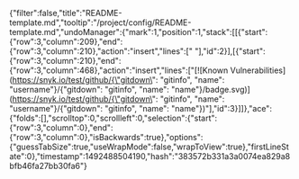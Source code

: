 {"filter":false,"title":"README-template.md","tooltip":"/project/config/README-template.md","undoManager":{"mark":1,"position":1,"stack":[[{"start":{"row":3,"column":209},"end":{"row":3,"column":210},"action":"insert","lines":[" "],"id":2}],[{"start":{"row":3,"column":210},"end":{"row":3,"column":468},"action":"insert","lines":["[![Known Vulnerabilities](https://snyk.io/test/github/{\"gitdown\": \"gitinfo\", \"name\": \"username\"}/{\"gitdown\": \"gitinfo\", \"name\": \"name\"}/badge.svg)](https://snyk.io/test/github/{\"gitdown\": \"gitinfo\", \"name\": \"username\"}/{\"gitdown\": \"gitinfo\", \"name\": \"name\"})"],"id":3}]]},"ace":{"folds":[],"scrolltop":0,"scrollleft":0,"selection":{"start":{"row":3,"column":0},"end":{"row":3,"column":0},"isBackwards":true},"options":{"guessTabSize":true,"useWrapMode":false,"wrapToView":true},"firstLineState":0},"timestamp":1492488504190,"hash":"383572b331a3a0074ea829a8bfb46fa27bb30fa6"}